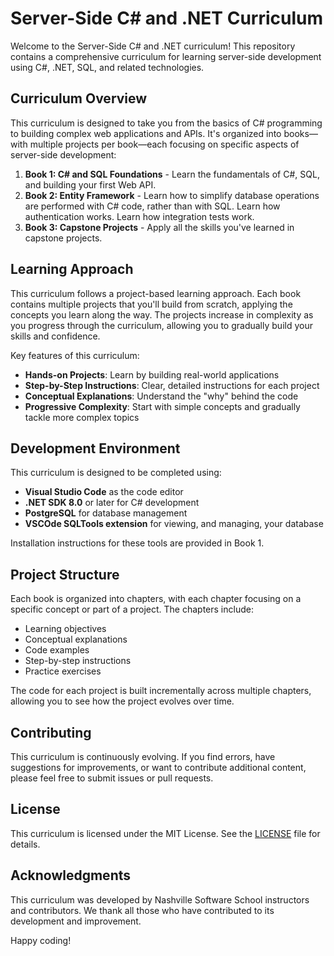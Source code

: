 # Server-Side C# and .NET Curriculum

Welcome to the Server-Side C# and .NET curriculum! This repository contains a comprehensive curriculum for learning server-side development using C#, .NET, SQL, and related technologies.

## Curriculum Overview

This curriculum is designed to take you from the basics of C# programming to building complex web applications and APIs. It's organized into books—with multiple projects per book—each focusing on specific aspects of server-side development:

1. **Book 1: C# and SQL Foundations** - Learn the fundamentals of C#, SQL, and building your first Web API.
2. **Book 2: Entity Framework** - Learn how to simplify database operations are performed with C# code, rather than with SQL. Learn how authentication works. Learn how integration tests work.
3. **Book 3: Capstone Projects** - Apply all the skills you've learned in capstone projects.

## Learning Approach

This curriculum follows a project-based learning approach. Each book contains multiple projects that you'll build from scratch, applying the concepts you learn along the way. The projects increase in complexity as you progress through the curriculum, allowing you to gradually build your skills and confidence.

Key features of this curriculum:

- **Hands-on Projects**: Learn by building real-world applications
- **Step-by-Step Instructions**: Clear, detailed instructions for each project
- **Conceptual Explanations**: Understand the "why" behind the code
- **Progressive Complexity**: Start with simple concepts and gradually tackle more complex topics

## Development Environment

This curriculum is designed to be completed using:

- **Visual Studio Code** as the code editor
- **.NET SDK 8.0** or later for C# development
- **PostgreSQL** for database management
- **VSCOde SQLTools extension** for viewing, and managing, your database

Installation instructions for these tools are provided in Book 1.

## Project Structure

Each book is organized into chapters, with each chapter focusing on a specific concept or part of a project. The chapters include:

- Learning objectives
- Conceptual explanations
- Code examples
- Step-by-step instructions
- Practice exercises

The code for each project is built incrementally across multiple chapters, allowing you to see how the project evolves over time.

## Contributing

This curriculum is continuously evolving. If you find errors, have suggestions for improvements, or want to contribute additional content, please feel free to submit issues or pull requests.

## License

This curriculum is licensed under the MIT License. See the [LICENSE](./LICENSE) file for details.

## Acknowledgments

This curriculum was developed by Nashville Software School instructors and contributors. We thank all those who have contributed to its development and improvement.

Happy coding!
